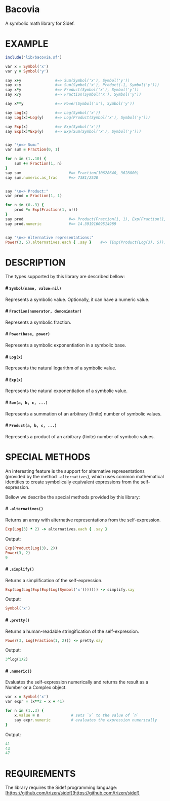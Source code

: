 # Bacovia

A symbolic math library for Sidef.

# EXAMPLE

```ruby
include('lib/bacovia.sf')

var x = Symbol('x')
var y = Symbol('y')

say x+y               #=> Sum(Symbol('x'), Symbol('y'))
say x-y               #=> Sum(Symbol('x'), Product(-1, Symbol('y')))
say x*y               #=> Product(Symbol('x'), Symbol('y'))
say x/y               #=> Fraction(Symbol('x'), Symbol('y'))

say x**y              #=> Power(Symbol('x'), Symbol('y'))

say Log(x)            #=> Log(Symbol('x'))
say Log(x)+Log(y)     #=> Log(Product(Symbol('x'), Symbol('y')))

say Exp(x)            #=> Exp(Symbol('x'))
say Exp(x)*Exp(y)     #=> Exp(Sum(Symbol('x'), Symbol('y')))


say "\n=> Sum:"
var sum = Fraction(0, 1)

for n in (1..10) {
    sum += Fraction(1, n)
}
say sum                     #=> Fraction(10628640, 3628800)
say sum.numeric.as_frac     #=> 7381/2520


say "\n=> Product:"
var prod = Fraction(1, 1)

for n in (0..3) {
    prod *= Exp(Fraction(1, n!))
}
say prod                    #=> Product(Fraction(1, 1), Exp(Fraction(1, 1)), Exp(Fraction(1, 1)), Exp(Fraction(1, 2)), Exp(Fraction(1, 6)))
say prod.numeric            #=> 14.39191609514989


say "\n=> Alternative representations:"
Power(3, 5).alternatives.each { .say }    #=> [Exp(Product(Log(3), 5)), Power(3, 5), 243]
```

# DESCRIPTION

The types supported by this library are described bellow:

#### # `Symbol(name, value=nil)`

Represents a symbolic value. Optionally, it can have a numeric value.

#### # `Fraction(numerator, denominator)`

Represents a symbolic fraction.

#### # `Power(base, power)`

Represents a symbolic exponentiation in a symbolic base.

#### # `Log(x)`

Represents the natural logarithm of a symbolic value.

#### # `Exp(x)`

Represents the natural exponentiation of a symbolic value.

#### # `Sum(a, b, c, ...)`

Represents a summation of an arbitrary (finite) number of symbolic values.

#### # `Product(a, b, c, ...)`

Represents a product of an arbitrary (finite) number of symbolic values.

# SPECIAL METHODS

An interesting feature is the support for alternative representations (provided by the method `.alternatives`),
which uses common mathematical identities to create symbolically equivalent expressions from the self-expression.

Bellow we describe the special methods provided by this library:

#### # `.alternatives()`

Returns an array with alternative representations from the self-expression.

```ruby
Exp(Log(3) * 2) -> alternatives.each { .say }
```

Output:

```ruby
Exp(Product(Log(3), 2))
Power(3, 2)
9
```

#### # `.simplify()`

Returns a simplification of the self-expression.

```ruby
Exp(Log(Log(Exp(Exp(Log(Symbol('x'))))))) -> simplify.say
```

Output:

```ruby
Symbol('x')
```

#### # `.pretty()`

Returns a human-readable stringification of the self-expression.

```ruby
Power(3, Log(Fraction(1, 2))) -> pretty.say
```

Output:
```ruby
3^log(1/2)
```

#### # `.numeric()`

Evaluates the self-expression numerically and returns the result as a Number or a Complex object.

```ruby
var x = Symbol('x')
var expr = (x**2 - x + 41)

for n in (1..3) {
    x.value = n              # sets `x` to the value of `n`
    say expr.numeric         # evaluates the expression numerically
}
```

Output:
```ruby
41
43
47
```

# REQUIREMENTS

The library requires the Sidef programming language: [https://github.com/trizen/sidef](https://github.com/trizen/sidef)
